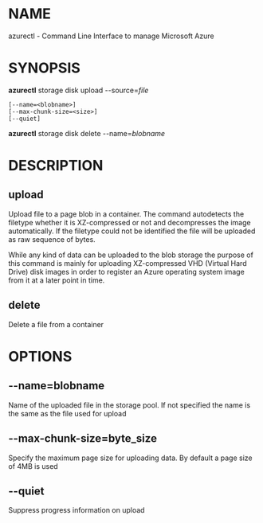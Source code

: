 # NAME

azurectl - Command Line Interface to manage Microsoft Azure

# SYNOPSIS

__azurectl__ storage disk upload --source=*file*

    [--name=<blobname>]
    [--max-chunk-size=<size>]
    [--quiet]

__azurectl__ storage disk delete --name=*blobname*

# DESCRIPTION

## __upload__

Upload file to a page blob in a container. The command autodetects the filetype whether it is XZ-compressed or not and decompresses the image automatically. If the filetype could not be identified the file will be uploaded as raw sequence of bytes.

While any kind of data can be uploaded to the blob storage the purpose of this command is mainly for uploading XZ-compressed VHD (Virtual Hard Drive) disk images in order to register an Azure operating system image from it at a later point in time.

## __delete__

Delete a file from a container

# OPTIONS

## __--name=blobname__

Name of the uploaded file in the storage pool. If not specified the name
is the same as the file used for upload

## __--max-chunk-size=byte_size__

Specify the maximum page size for uploading data. By default a page size of 4MB is used

## __--quiet__

Suppress progress information on upload

